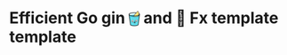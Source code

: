 # Efficient Go gin <img width="20px" style="margin-bottom:-5px" src="https://raw.githubusercontent.com/gin-gonic/logo/master/color.png"> and :unicorn: Fx template template
## 
